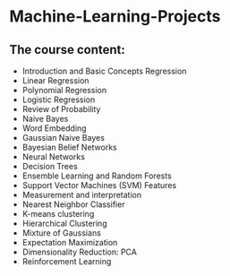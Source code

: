# Machine-Learning-Projects

<h2>The course content: </h2>

<ul>
  <li>Introduction and Basic Concepts Regression</li>
  <li>Linear Regression</li>
  <li>Polynomial Regression</li>
  <li>Logistic Regression</li>
  <li>Review of Probability</li>
  <li>Naive Bayes</li>
  <li>Word Embedding</li>
  <li>Gaussian Naive Bayes</li>
  <li>Bayesian Belief Networks</li>
  <li>Neural Networks</li>
  <li>Decision Trees</li>
  <li>Ensemble Learning and Random Forests</li>
  <li>Support Vector Machines (SVM) Features</li>
  <li>Measurement and interpretation</li>
  <li>Nearest Neighbor Classifier</li>
  <li>K-means clustering</li>
  <li>Hierarchical Clustering</li>
  <li>Mixture of Gaussians</li>
  <li>Expectation Maximization</li>
  <li>Dimensionality Reduction: PCA</li>
  <li>Reinforcement Learning</li>
</ul>

